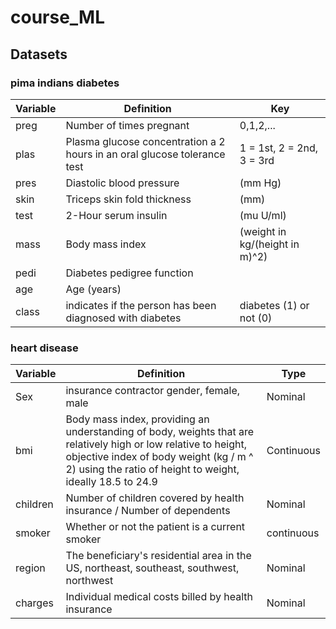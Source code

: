 # course_ML

## Datasets
### pima indians diabetes

|Variable	| Definition |	Key |
|---------|------------|------|
|preg	| Number of times pregnant | 0,1,2,... |
| plas | Plasma glucose concentration a 2 hours in an oral glucose tolerance test | 1 = 1st, 2 = 2nd, 3 = 3rd |
| pres | Diastolic blood pressure | (mm Hg) |	
| skin | Triceps skin fold thickness | (mm) |	
| test | 2-Hour serum insulin | (mu U/ml)	|
| mass | Body mass index | (weight in kg/(height in m)^2) |
|pedi | Diabetes pedigree function | |
|age | Age (years) | |
|class | indicates if the person has been diagnosed with diabetes | diabetes (1) or not (0) |	

### heart disease

|Variable	| Definition |	Type |
|---------|------------|------|
|Sex | insurance contractor gender, female, male | Nominal|
|bmi | Body mass index, providing an understanding of body, weights that are relatively high or low relative to height, objective index of body weight (kg / m ^ 2) using the ratio of height to weight, ideally 18.5 to 24.9 | Continuous | 
|children | Number of children covered by health insurance / Number of dependents| Nominal |
|smoker | Whether or not the patient is a current smoker |continuous |
|region | The beneficiary's residential area in the US, northeast, southeast, southwest, northwest | Nominal | 
|charges | Individual medical costs billed by health insurance | Nominal |

